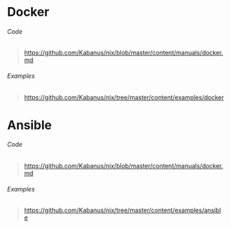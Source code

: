 # Docker
###### Code
> https://github.com/Kabanus/nix/blob/master/content/manuals/docker.md
###### Examples
> https://github.com/Kabanus/nix/tree/master/content/examples/docker
# Ansible
###### Code
> https://github.com/Kabanus/nix/blob/master/content/manuals/docker.md
###### Examples
> https://github.com/Kabanus/nix/tree/master/content/examples/ansible
